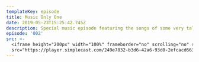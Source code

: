 ```yaml
---
templateKey: episode
title: Music Only One
date: 2019-05-23T15:25:42.745Z
description: Special music episode featuring the songs of some very talented artists.
episode: '002'
src: >-
  <iframe height="200px" width="100%" frameborder="no" scrolling="no" seamless
  src="https://player.simplecast.com/249e7832-b3d6-42a6-93d0-2efcacd66311?dark=false"></iframe>
---
```


